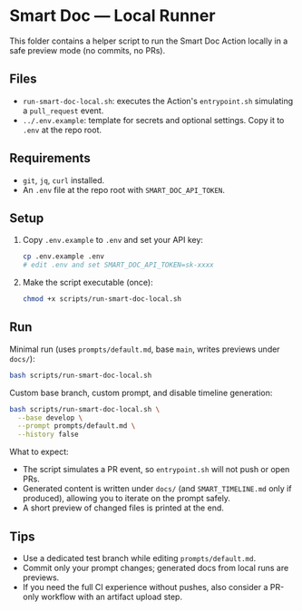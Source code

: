 # Smart Doc — Local Runner

This folder contains a helper script to run the Smart Doc Action locally in a safe preview mode (no commits, no PRs).

## Files
- `run-smart-doc-local.sh`: executes the Action's `entrypoint.sh` simulating a `pull_request` event.
- `../.env.example`: template for secrets and optional settings. Copy it to `.env` at the repo root.

## Requirements
- `git`, `jq`, `curl` installed.
- An `.env` file at the repo root with `SMART_DOC_API_TOKEN`.

## Setup
1. Copy `.env.example` to `.env` and set your API key:
   ```bash
   cp .env.example .env
   # edit .env and set SMART_DOC_API_TOKEN=sk-xxxx
   ```
2. Make the script executable (once):
   ```bash
   chmod +x scripts/run-smart-doc-local.sh
   ```

## Run
Minimal run (uses `prompts/default.md`, base `main`, writes previews under `docs/`):
```bash
bash scripts/run-smart-doc-local.sh
```

Custom base branch, custom prompt, and disable timeline generation:
```bash
bash scripts/run-smart-doc-local.sh \
  --base develop \
  --prompt prompts/default.md \
  --history false
```

What to expect:
- The script simulates a PR event, so `entrypoint.sh` will not push or open PRs.
- Generated content is written under `docs/` (and `SMART_TIMELINE.md` only if produced), allowing you to iterate on the prompt safely.
- A short preview of changed files is printed at the end.

## Tips
- Use a dedicated test branch while editing `prompts/default.md`.
- Commit only your prompt changes; generated docs from local runs are previews.
- If you need the full CI experience without pushes, also consider a PR-only workflow with an artifact upload step.
